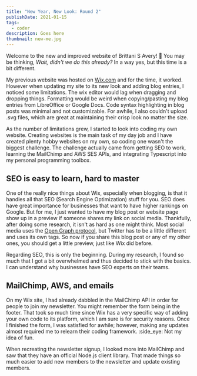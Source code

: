 ```yaml
---
title: "New Year, New Look: Round 2"
publishDate: 2021-01-15
tags:
  - coder
description: Goes here
thumbnail: new-me.jpg
---
```


Welcome to the new and improved website of Brittani S Avery! :tada: You may be thinking, _Wait, didn't we do this already?_ In a way yes, but this time is a bit different.

My previous website was hosted on [Wix.com](https://wix.com/) and for the time, it worked. However when updating my site to its new look and adding blog entries, I noticed some limitations. The wix editor would lag when dragging and dropping things. Formatting would be weird when copying/pasting my blog entries from LibreOffice or Google Docs. Code syntax highlighting in blog posts was minimal and not customizable. For awhile, I also couldn't upload .svg files, which are great at maintaining their crisp look no matter the size.

As the number of limitations grew, I started to look into coding my own website. Creating websites is the main task of my day job and I have created plenty hobby websites on my own, so coding one wasn't the biggest challenge. The challenge actually came from getting SEO to work, learning the MailChimp and AWS SES APIs, and integrating Typescript into my personal programming toolbox.

## SEO is easy to learn, hard to master

One of the really nice things about Wix, especially when blogging, is that it handles all that SEO (Search Engine Optimization) stuff for you. SEO does have great importance for businesses that want to have higher rankings on Google. But for me, I just wanted to have my blog post or website page show up in a preview if someone shares my link on social media. Thankfully, after doing some research, it isn't as hard as one might think. Most social media uses the [Open Graph protocol](https://ogp.me/), but Twitter has to be a little different and uses its own tags. So now if you share this blog post or any of my other ones, you should get a little preview, just like Wix did before.

Regarding SEO, this is only the beginning. During my research, I found so much that I got a bit overwhelmed and thus decided to stick with the basics. I can understand why businesses have SEO experts on their teams.

## MailChimp, AWS, and emails

On my Wix site, I had already dabbled in the MailChimp API in order for people to join my newsletter. You might remember the form being in the footer. That took so much time since Wix has a very specific way of adding your own code to its platform, which I am sure is for security reasons. Once I finished the form, I was satisfied for awhile; however, making any updates almost required me to relearn their coding framework. :side_eye: Not my idea of fun.

When recreating the newsletter signup, I looked more into MailChimp and saw that they have an official Node.js client library. That made things so much easier to add new members to the newsletter and update existing members.
